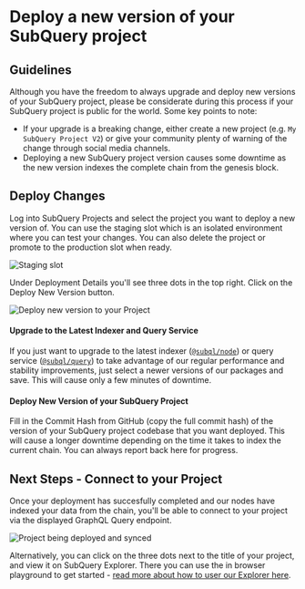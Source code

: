 # Deploy a new version of your SubQuery project

## Guidelines

Although you have the freedom to always upgrade and deploy new versions of your SubQuery project, please be considerate during this process if your SubQuery project is public for the world. Some key points to note:
- If your upgrade is a breaking change, either create a new project (e.g. `My SubQuery Project V2`) or give your community plenty of warning of the change through social media channels.
- Deploying a new SubQuery project version causes some downtime as the new version indexes the complete chain from the genesis block.

## Deploy Changes

Log into SubQuery Projects and select the project you want to deploy a new version of. You can use the staging slot which is an isolated environment where you can test your changes. You can also delete the project or promote to the production slot when ready.

![Staging slot](/assets/img/staging_slot.png)

Under Deployment Details you'll see three dots in the top right. Click on the Deploy New Version button.

![Deploy new version to your Project](https://static.subquery.network/media/projects/projects-second-deploy.png)

#### Upgrade to the Latest Indexer and Query Service

If you just want to upgrade to the latest indexer ([`@subql/node`](https://www.npmjs.com/package/@subql/node)) or query service ([`@subql/query`](https://www.npmjs.com/package/@subql/query)) to take advantage of our regular performance and stability improvements, just select a newer versions of our packages and save. This will cause only a few minutes of downtime.

#### Deploy New Version of your SubQuery Project

Fill in the Commit Hash from GitHub (copy the full commit hash) of the version of your SubQuery project codebase that you want deployed. This will cause a longer downtime depending on the time it takes to index the current chain. You can always report back here for progress.

## Next Steps - Connect to your Project
Once your deployment has succesfully completed and our nodes have indexed your data from the chain, you'll be able to connect to your project via the displayed GraphQL Query endpoint.

![Project being deployed and synced](https://static.subquery.network/media/projects/projects-deploy-sync.png)

Alternatively, you can click on the three dots next to the title of your project, and view it on SubQuery Explorer. There you can use the in browser playground to get started - [read more about how to user our Explorer here](../query/query.md).
